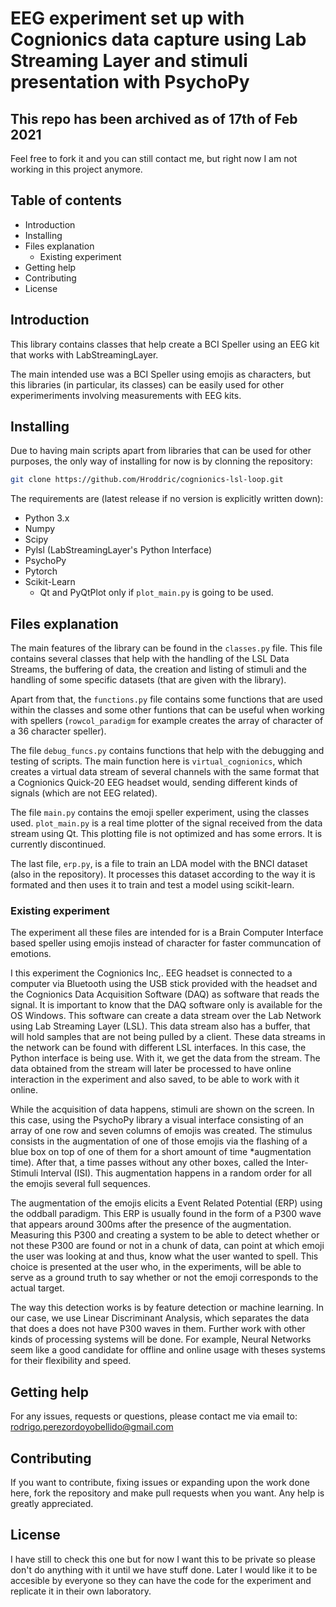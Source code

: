 # EEG experiment set up with Cognionics data capture using Lab Streaming Layer and stimuli presentation with PsychoPy

## This repo has been archived as of 17th of Feb 2021
Feel free to fork it and you can still contact me, but right now I am not working in this project anymore.


## Table of contents

- Introduction
- Installing
- Files explanation
  - Existing experiment
- Getting help
- Contributing
- License

## Introduction

This library contains classes that help create a BCI Speller using an EEG kit that works with LabStreamingLayer.

The main intended use was a BCI Speller using emojis as characters, but this libraries (in particular, its classes) can be easily used for other experimeriments involving measurements with EEG kits.

## Installing

Due to having main scripts apart from libraries that can be used for other purposes, the only way of installing for now is by clonning the repository:

```bash
git clone https://github.com/Hroddric/cognionics-lsl-loop.git
```

The requirements are (latest release if no version is explicitly written down):

- Python 3.x
- Numpy
- Scipy
- Pylsl (LabStreamingLayer's Python Interface)
- PsychoPy
- Pytorch
- Scikit-Learn
  - Qt and PyQtPlot only if `plot_main.py` is going to be used.

## Files explanation

The main features of the library can be found in the `classes.py` file. This file contains several classes that help with the handling of the LSL Data Streams, the buffering of data, the creation and listing of stimuli and the handling of some specific datasets (that are given with the library).

Apart from that, the `functions.py` file contains some functions that are used within the classes and some other funtions that can be useful when working with spellers (`rowcol_paradigm` for example creates the array of character of a 36 character speller).

The file `debug_funcs.py` contains functions that help with the debugging and testing of scripts. The main function here is `virtual_cognionics`, which creates a virtual data stream of several channels with the same format that a Cognionics Quick-20 EEG headset would, sending different kinds of signals (which are not EEG related).

The file `main.py` contains the emoji speller experiment, using the classes used. `plot_main.py` is a real time plotter of the signal received from the data stream using Qt. This plotting file is not optimized and has some errors. It is currently discontinued.

The last file, `erp.py`, is a file to train an LDA model with the BNCI dataset (also in the repository). It processes this dataset according to the way it is formated and then uses it to train and test a model using scikit-learn.

### Existing experiment

The experiment all these files are intended for is a Brain Computer Interface based speller using emojis instead of character for faster communcation of emotions.

I this experiment the Cognionics Inc,. EEG headset is connected to a computer via Bluetooth using the USB stick provided with the headset and the Cognionics Data Acquisition Software (DAQ) as software that reads the signal. It is important to know that the DAQ software only is available for the OS Windows. This software can create a data stream over the Lab Network using Lab Streaming Layer (LSL). This data stream also has a buffer, that will hold samples that are not being pulled by a client. These data streams in the network can be found with different LSL interfaces. In this case, the Python interface is being use. With it, we get the data from the stream. The data obtained from the stream will later be processed to have online interaction in the experiment and also saved, to be able to work with it online.

While the acquisition of data happens, stimuli are shown on the screen. In this case, using the PsychoPy library a visual interface consisting of an array of one row and seven columns of emojis was created. The stimulus consists in the augmentation of one of those emojis via the flashing of a blue box on top of one of them for a short amount of time *augmentation time). After that, a time passes without any other boxes, called the Inter-Stimuli Interval (ISI). This augmentation happens in a random order for all the emojis several full sequences.

The augmentation of the emojis elicits a Event Related Potential (ERP) using the oddball paradigm. This ERP is usually found in the form of a P300 wave that appears around 300ms after the presence of the augmentation. Measuring this P300 and creating a system to be able to detect whether or not these P300 are found or not in a chunk of data, can point at which emoji the user was looking at and thus, know what the user wanted to spell. This choice is presented at the user who, in the experiments, will be able to serve as a ground truth to say whether or not the emoji corresponds to the actual target.

The way this detection works is by feature detection or machine learning. In our case, we use Linear Discriminant Analysis, which separates the data that does a does not have P300 waves in them. Further work with other kinds of processing systems will be done. For example, Neural Networks seem like a good candidate for offline and online usage with theses systems for their flexibility and speed.

## Getting help

For any issues, requests or questions, please contact me via email to: rodrigo.perezordoyobellido@gmail.com

## Contributing

If you want to contribute, fixing issues or expanding upon the work done here, fork the repository and make pull requests when you want. Any help is greatly appreciated.

## License

I have still to check this one but for now I want this to be private so please don't do anything with it until we have stuff done. Later I would like it to be accesible by everyone so they can have the code for the experiment and replicate it in their own laboratory.
